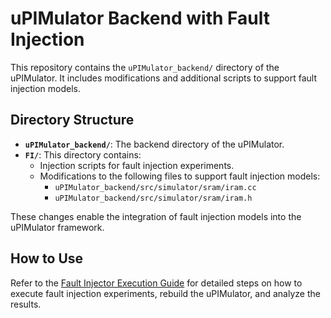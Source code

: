 # uPIMulator Backend with Fault Injection

This repository contains the `uPIMulator_backend/` directory of the uPIMulator. It includes modifications and additional scripts to support fault injection models.

## Directory Structure

- **`uPIMulator_backend/`**: The backend directory of the uPIMulator.
- **`FI/`**: This directory contains:
  - Injection scripts for fault injection experiments.
  - Modifications to the following files to support fault injection models:
    - `uPIMulator_backend/src/simulator/sram/iram.cc`
    - `uPIMulator_backend/src/simulator/sram/iram.h`

These changes enable the integration of fault injection models into the uPIMulator framework.

## How to Use

Refer to the [Fault Injector Execution Guide](./README.md) for detailed steps on how to execute fault injection experiments, rebuild the uPIMulator, and analyze the results.
